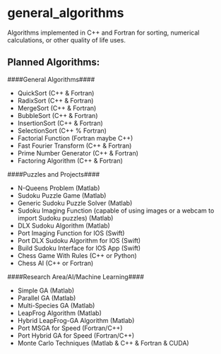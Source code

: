 # general_algorithms
Algorithms implemented in C++ and Fortran for sorting, numerical calculations, or other quality of life uses.

## Planned Algorithms: ##

####General Algorithms####
* QuickSort (C++ & Fortran)
* RadixSort (C++ & Fortran)
* MergeSort (C++ & Fortran)
* BubbleSort (C++ & Fortran)
* InsertionSort (C++ & Fortran)
* SelectionSort (C++ % Fortran)
* Factorial Function (Fortran maybe C++)
* Fast Fourier Transform (C++ & Fortran)
* Prime Number Generator (C++ & Fortran)
* Factoring Algorithm (C++ & Fortran)

####Puzzles and Projects####
* N-Queens Problem (Matlab)
* Sudoku Puzzle Game (Matlab)
* Generic Sudoku Puzzle Solver (Matlab)
* Sudoku Imaging Function (capable of using images or a webcam to import Sudoku puzzles) (Matlab)
* DLX Sudoku Algorithm (Matlab)
* Port Imaging Function for IOS (Swift)
* Port DLX Sudoku Algorithm for IOS (Swift)
* Build Sudoku Interface for IOS App (Swift)
* Chess Game With Rules (C++ or Python)
* Chess AI (C++ or Fortran)

####Research Area/AI/Machine Learning####
* Simple GA (Matlab)
* Parallel GA (Matlab)
* Multi-Species GA (Matlab)
* LeapFrog Algorithm (Matlab)
* Hybrid LeapFrog-GA Algorithm (Matlab)
* Port MSGA for Speed (Fortran/C++)
* Port Hybrid GA for Speed (Fortran/C++)
* Monte Carlo Techniques (Matlab & C++ & Fortran & CUDA)

